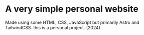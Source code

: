 # A very simple personal website

Made using some HTML, CSS, JavaScript but primarily Astro and TailwindCSS. this is a personal project. (2024)
